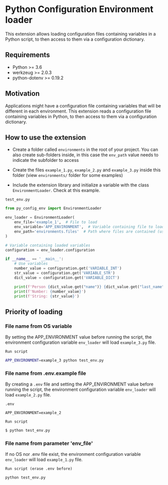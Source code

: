 # Python Configuration Environment loader

This extension allows loading configuration files containing variables in a Python script, to then access to them via a
configuration dictionary.

## Requirements

* Python >= 3.6
* werkzeug >= 2.0.3
* python-dotenv >= 0.19.2

## Motivation

Applications might have a configuration file containing variables that will be different in each environment. This
extension reads a configuration file containing variables in Python, to then access to them via a configuration
dictionary.

## How to use the extension
- Create a folder called `environments` in the root of your project. You can also create sub-folders inside, in this case the `env_path` value needs to indicate the subfolder to access

- Create the files `example_1.py`, `example_2.py` and `example_3.py` inside this folder (view `environments/` folder for some examples)

- Include the extension library and initialize a variable with the class `EnvironmentLoader`. Check at this example.

`test_env.py`

```python
from py_config_env import EnvironmentLoader

env_loader = EnvironmentLoader(
    env_file='example_1',  # File to load
    env_variable='APP_ENVIRONMENT',  # Variable containing file to load (read from OS or from .env file)
    env_path='environments.files'  # Path where files are contained (use period for sub-folders)
)

# Variable containing loaded variables
configuration = env_loader.configuration

if __name__ == '__main__':
    # Use variables
    number_value = configuration.get('VARIABLE_INT')
    str_value = configuration.get('VARIABLE_STR')
    dict_value = configuration.get('VARIABLE_DICT')

    print(f'Person {dict_value.get("name")} {dict_value.get("last_name")}')
    print(f'Number: {number_value}')
    print(f'String: {str_value}')
```

## Priority of loading

### File name from OS variable

By setting the APP_ENVIRONMENT value before running the script, the environment configuration variable `env_loader` will
load `example_3.py`
file.

`Run script`

```bash
APP_ENVIRONMENT=example_3 python test_env.py
```

### File name from .env.example file

By creating a `.env` file and setting the APP_ENVIRONMENT value before running the script, the environment configuration
variable `env_loader` will load `example_2.py` file.

`.env`

```dotenv
APP_ENVIRONMENT=example_2
```

`Run script`

```bash
$ python test_env.py
```

### File name from parameter 'env_file'

If no OS nor .env file exist, the environment configuration variable `env_loader` will load `example_1.py` file.

`Run script (erase .env before)`

```bash
python test_env.py
```